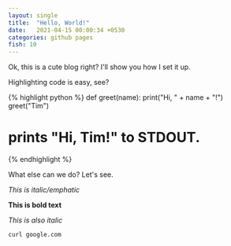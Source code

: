 ```yaml
---
layout: single
title:  "Hello, World!"
date:   2021-04-15 00:00:34 +0530
categories: github pages
fish: 10
---
```

Ok, this is a cute blog right? I'll show you how I set it up.

Highlighting code is easy, see?

{% highlight python %}
def greet(name):
    print("Hi, " + name + "!")
greet("Tim")
# prints "Hi, Tim!" to STDOUT.
{% endhighlight %}

What else can we do? Let's see.

*This is italic/emphatic*

**This is bold text**

_This is also italic_

`curl google.com`